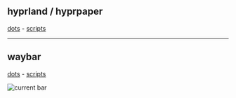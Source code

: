 ## hyprland / hyprpaper
[dots](dotfiles/hypr) - [scripts](scripts/hypr)

-----------------


## waybar
[dots](dotfiles/waybar) - [scripts](scripts/waybar)

![current bar](https://github.com/MajorMuff/arch-hypr/assets/28758783/f1b8e462-013a-47b9-8f54-58279c45b242)
